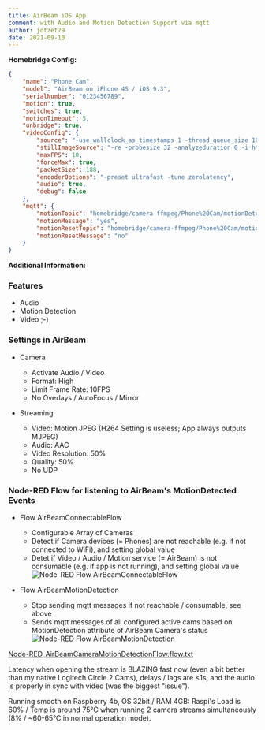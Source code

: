 ```yaml
---
title: AirBeam iOS App
comment: with Audio and Motion Detection Support via mqtt
author: jotzet79
date: 2021-09-10
---
```

**Homebridge Config:**

```json
{
	"name": "Phone Cam",
	"model": "AirBeam on iPhone 4S / iOS 9.3",
	"serialNumber": "0123456789",
	"motion": true,
	"switches": true,
	"motionTimeout": 5,
	"unbridge": true,
	"videoConfig": {
		"source": "-use_wallclock_as_timestamps 1 -thread_queue_size 1024 -re -probesize 32 -analyzeduration 0 -i http://[IP_ADDRESS:PORT]/service/camera/video.mjpeg -fflags nobuffer -probesize 32 -analyzeduration 0 -i http://[IP_ADDRESS:PORT]/service/camera/audio.aac",
		"stillImageSource": "-re -probesize 32 -analyzeduration 0 -i http://[IP_ADDRESS:PORT]/service/camera/video.mjpeg",
		"maxFPS": 10,
		"forceMax": true,
		"packetSize": 188,
		"encoderOptions": "-preset ultrafast -tune zerolatency",
		"audio": true,
		"debug": false
	},
	"mqtt": {
		"motionTopic": "homebridge/camera-ffmpeg/Phone%20Cam/motionDetected",
		"motionMessage": "yes",
		"motionResetTopic": "homebridge/camera-ffmpeg/Phone%20Cam/motionDetected",
		"motionResetMessage": "no"
	}
}
```

**Additional Information:**

### Features
 - Audio
 - Motion Detection
 - Video ;-)

### Settings in AirBeam
- Camera
  - Activate Audio / Video
  - Format: High
  - Limit Frame Rate: 10FPS
  - No Overlays / AutoFocus / Mirror

-  Streaming
   - Video: Motion JPEG (H264 Setting is useless; App always outputs MJPEG)
   - Audio: AAC
   - Video Resolution: 50%
   - Quality: 50%
   - No UDP 


### Node-RED Flow for listening to AirBeam's MotionDetected Events
 - Flow AirBeamConnectableFlow
   - Configurable Array of Cameras
   - Detect if Camera devices (= Phones) are not reachable (e.g. if not connected to WiFi), and setting global value
   - Detet if Video / Audio / Motion service (= AirBeam) is not consumable (e.g. if app is not running), and setting global value
   ![Node-RED Flow AirBeamConnectableFlow](https://user-images.githubusercontent.com/44292689/132904112-fa79a5b0-642e-4a13-9638-682f593533b5.png)

 - Flow AirBeamMotionDetection
   - Stop sending mqtt messages if not reachable / consumable, see above
   - Sends mqtt messages of all configured active cams based on MotionDetection attribute of AirBeam Camera's status
   ![Node-RED Flow AirBeamMotionDetection](https://user-images.githubusercontent.com/44292689/132904121-30f3fd37-39e9-4db0-bcf6-b19e0d7d20e8.png)

[Node-RED_AirBeamCameraMotionDetectionFlow.flow.txt](https://github.com/Sunoo/homebridge-camera-ffmpeg/files/7145917/Node-RED_AirBeamCameraMotionDetectionFlow.flow.txt)

Latency when opening the stream is BLAZING fast now (even a bit better than my native Logitech Circle 2 Cams), delays / lags are <1s, and the audio is properly in sync with video (was the biggest "issue").

Running smooth on Raspberry 4b, OS 32bit / RAM 4GB:
Raspi's Load is 60% / Temp is around 75°C when running 2 camera streams simultaneously (8% / ~60-65°C in normal operation mode).
